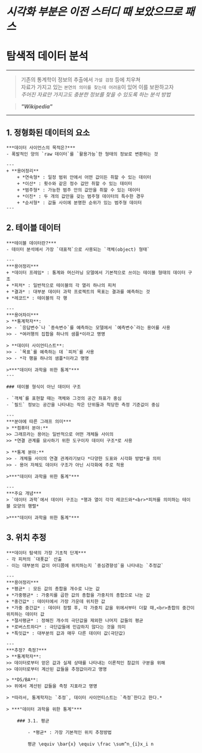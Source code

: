 ***시각화 부분은 이전 스터디 때 보았으므로 패스***
===
# 탐색적 데이터 분석
---
> 기존의 통계학이 정보의 추출에서 `가설 검정` 등에 치우쳐<br>자료가 가지고 있는 `본연의 의미를 찾는데 어려움`이 있어 이를 보완하고자<br>*주어진 자료만 가지고도 충분한 정보를 찾을 수 있도록 하는 분석 방법*

>***"Wikipedia"***
---

## 1. 정형화된 데이터의 요소

	***데이터 사이언스의 목적은?***
	- 폭발적인 양의 `raw 데이터`를 `활용가능`한 형태의 정보로 변환하는 것
	
	---
	+ **용어정리**
		+ *연속형* : 일정 범위 안에서 어떤 값이든 취할 수 있는 데이터
		+ *이산* : 횟수와 같은 정수 값만 취할 수 있는 데이터
		+ *범주형* : 가능한 범주 안의 값만을 취할 수 있는 데이터
		+ *이진* : 두 개의 값만을 갖는 범주형 데이터의 특수한 경우
		+ *순서형* : 값들 사이에 분명한 순위가 있는 범주형 데이터
	---
	
## 2. 테이블 데이터

	***테이블 데이터란?***
	- 데이터 분석에서 가장 `대표적`으로 사용되는 `객체(object) 형태`
	
	---
	***용어정리***
	+ *데이터 프레임* : 통계와 머신러닝 모델에서 기본적으로 쓰이는 테이블 형태의 데이터 구조
	+ *피처* : 일반적으로 테이블의 각 열리 하나의 피처
	+ *결과* : 대부분 데이터 과학 프로젝트의 목표는 결과를 예측하는 것
	+ *레코드* : 테이블의 각 행
	
	---
	***용어차이***
	> **통계학자**:
	>> - `응답변수`나 `종속변수`를 예측하는 모델에서 `예측변수`라는 용어를 사용
	>> - *여러행의 집합을 하나의 샘플*이라고 명명

	> **데이터 사이언티스트**:
	>> - `목표`를 예측하는 데 `피처`를 사용
	>> - *각 행을 하나의 샘플*이라고 명명
	
	>***"데이터 과학을 위한 통계"***
	---
 
	### 테이블 형식이 아닌 데이터 구조

	- `객체`를 표현할 때는 객체와 그것의 공간 좌표가 중심
	- `필드` 정보는 공간을 나타내는 작은 단위들과 척당한 측정 기준값이 중심
	
	---
	***분야에 따른 그래프 의미***
	> **컴퓨터 분야:**
	>> 그래프라는 용어는 일반적으로 어떤 개체들 사이의
	>> *연결 관계를 묘사하기 위한 도구이자 데이터 구조*로 사용

	> **통계 분야:**
	>> - 개체들 사이의 연결 관계라기보다 *다양한 도표와 시각화 방법*을 의미
	>> - 용어 자체도 데이터 구조가 아닌 시각화에 주로 적용
	
	>***"데이터 과학을 위한 통계"***
	
	---
	***주요 개념***
	> `데이터 과학`에서 데이터 구조는 *행과 열이 각각 레코드와*<br>*피처를 의미하는 테이블 모양의 행렬*
	
	>***"데이터 과학을 위한 통계"***

## 3. 위치 추정

	***데이터 탐색의 가장 기초적 단계***
	- 각 피처의 `대푯값` 산출
	- 이는 대부분의 값이 어디쯤에 위치하는지 `중심경향성`을 나타내는 `추정값`
	
	---
	***용어정리***
	+ *평균* : 모든 값의 총합을 개수로 나눈 값
	+ *가중평균* : 가중치를 곱한 값의 총합을 가중치의 총합으로 나눈 값
	+ *중간값* : 데이터에서 가장 가운데 위치한 값
	+ *가중 중간값* : 데이터 정렬 후, 각 가중치 값을 위에서부터 더할 때,<br>총합의 중간이 위치하는 데이터 값
	+ *절사평균* : 정해진 개수의 극단값을 제외한 나머지 값들의 평균
	+ *로버스트하다* : 극단값들에 민감하지 않다는 것을 의미
	+ *특잇값* : 대부분의 값과 매우 다른 데이터 값(극단값)
	 
	---
	***추정? 측정?***
	> **통계학자**:
	>> 데이터로부터 얻은 값과 실제 상태를 나타내는 이론적인 참값의 구분을 위해
	>> 데이터로부터 계산된 값들을 추정값이라고 명명

	> **DS/BA**:
	>> 위에서 계산된 값들을 측정 지표라고 명명

	> *따라서, 통계학자는 `추정`, 데이터 사이언티스트는 `측정`한다고 한다.*
	
	> ***"데이터 과학을 위한 통계"***

		### 3.1. 평균
		
			- *평균* : 가장 기본적인 위치 추정방법

			평균 \equiv \bar{x} \equiv \frac \sum^n_{i}x_i n
		
	
